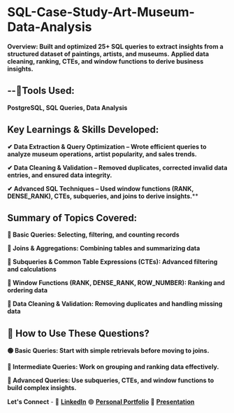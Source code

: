 # SQL-Case-Study-Art-Museum-Data-Analysis
**Overview: Built and optimized 25+ SQL queries to extract insights from a structured dataset of paintings, artists, and museums.** 
**Applied data cleaning, ranking, CTEs, and window functions to derive business insights.**

## --🔹Tools Used: 
**PostgreSQL, SQL Queries, Data Analysis**

## Key Learnings & Skills Developed:

**✔ Data Extraction & Query Optimization – Wrote efficient queries to analyze museum operations, artist popularity, and sales trends.**

**✔ Data Cleaning & Validation – Removed duplicates, corrected invalid data entries, and ensured data integrity.**

**✔ Advanced SQL Techniques – Used window functions (RANK, DENSE_RANK), CTEs, subqueries, and joins to derive insights.****

## Summary of Topics Covered:

**🔹 Basic Queries: Selecting, filtering, and counting records**

**🔹 Joins & Aggregations: Combining tables and summarizing data**

**🔹 Subqueries & Common Table Expressions (CTEs): Advanced filtering and calculations**

**🔹 Window Functions (RANK, DENSE_RANK, ROW_NUMBER): Ranking and ordering data**

**🔹 Data Cleaning & Validation: Removing duplicates and handling missing data**

## 📌 How to Use These Questions?

**🟢 Basic Queries: Start with simple retrievals before moving to joins.**

**🔵 Intermediate Queries: Work on grouping and ranking data effectively.**

**🔴 Advanced Queries: Use subqueries, CTEs, and window functions to build complex insights.**

**Let's Connect**  - 🔴 [**LinkedIn**](https://www.linkdin.com/in/sonygaud31)
                     🟢 [**Personal Portfolio**](https://icy-sneeze-7c2.notion.site/Art-Museum-Data-Analysis-Case-Study-SQL-1ad9b578420680788af8f6951abfb76a?pvs=4) 🔴 [**Presentation**](https://www.canva.com/design/DAGhZ8PLhV4/F2-qbsPOtl4uhJf2BbpGtg/view?utm_content=DAGhZ8PLhV4&utm_campaign=designshare&utm_medium=link2&utm_source=uniquelinks&utlId=heaaae760d2)
